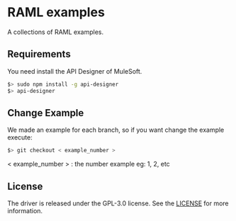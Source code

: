 RAML examples
=============

A collections of RAML examples.

Requirements
------------

You need install the API Designer of MuleSoft.

```bash
$> sudo npm install -g api-designer
$> api-designer
```

Change Example
--------------

We made an example for each branch, so if you want change the example execute:

```bash
$> git checkout < example_number >
```

< example_number > : the number example eg: 1, 2, etc

License
-------

The driver is released under the GPL-3.0 license. See the [LICENSE](https://github.com/irgalieri/raml_examples/blob/master/LICENSE) for more information.
